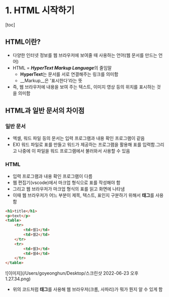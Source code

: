 # 1. HTML 시작하기

[toc]

## HTML이란?

- 다양한 인터넷 정보를 웹 브라우저에 보여줄 때 사용하는 언어(웹 문서를 만드는 언어)
- HTML = ***HyperText Markup Language***의 줄임말
  - **HyperText**는 문서를 서로 연결해주는 링크를 의미함
  - __Markup__은 '표시한다'라는 뜻
- 즉, 웹 브라우저에 내용을 보여 주는 텍스트, 이미지 영상 등의 위치를 표시하는 것을 의미함

## HTML과 일반 문서의 차이점

### 일반 문서

- 엑셀, 워드 파일 등의 문서는 입력 프로그램과 내용 확인 프로그램이 같음
- EX) 워드 파일로 표를 만들고 워드가 제공하는 프로그램을 활용해 표를 입력함.그리고 나중에 이 파일을 워드 프로그램에서 불러와서 사용할 수 있음

### HTML

- 입력 프로그램과 내용 확인 프로그램이 다름
- 웹 편집기(vscode)에서 마크업 형식으로 표를 작성해야 함
- 그리고 웹 브라우저가 마크업 형식의 표를 읽고 화면에 나타냄
- 이때 웹 브라우저가 어느 부분이 제목, 텍스트, 표인지 구분하기 위해서 **태그**를 사용함

~~~html
<h1>title</h1>
<p>text</p>
<table>
    <tr>
        <td>셀1</td>
        <td>셀2</td>
    </tr>
    <tr>
        <td>셀3</td>
        <td>셀4</td>
    </tr>
</table>
~~~

![이미지](/Users/goyeonghun/Desktop/스크린샷 2022-06-23 오후 1.27.34.png)

- 위의 코드처럼 **태그**를 사용해 웹 브라우저(크롬, 사파리)가 뭐가 뭔지 알 수 있게 함

